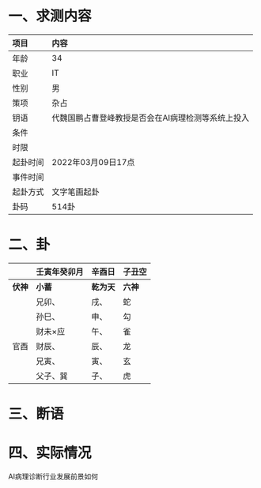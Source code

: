 # 一、求测内容

| 项目     | 内容                                               |
| :------- | :------------------------------------------------- |
| 年龄     | 34                                                 |
| 职业     | IT                                                 |
| 性别     | 男                                                 |
| 策项     | 杂占                                               |
| 钥语     | 代魏国鹏占曹登峰教授是否会在AI病理检测等系统上投入 |
| 条件     |                                                    |
| 时限     |                                                    |
| 起卦时间 | 2022年03月09日17点                                 |
| 事件时间 |                                                    |
| 起卦方式 | 文字笔画起卦                                       |
| 卦码     | 514卦                                              |

# 二、卦

|                | 壬寅年癸卯月   | 辛酉日           | 子丑空         |
| :------------- | :------------- | :--------------- | :------------- |
| **伏神** | **小蓄** | **乾为天** | **六神** |
|                | 兄卯、         | 戌、             | 蛇             |
|                | 孙巳、         | 申、             | 勾             |
|                | 财未×应       | 午、             | 雀             |
| 官酉           | 财辰、         | 辰、             | 龙             |
|                | 兄寅、         | 寅、             | 玄             |
|                | 父子、巽       | 子、             | 虎             |

# 三、断语

# 四、实际情况


AI病理诊断行业发展前景如何
